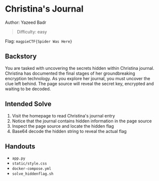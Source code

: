 # Christina's Journal

Author: Yazeed Badr

>Difficulty: easy

Flag: `magpieCTF{Spider Was Here}`

## Backstory

You are tasked with uncovering the secrets hidden within Christina  journal. Christina has documented the final stages of her groundbreaking encryption technology. As you explore her journal, you must uncover the clue left behind. The page source will reveal the secret key, encrypted and waiting to be decoded.

## Intended Solve

1. Visit the homepage to read Christina's journal entry
2. Notice that the journal contains hidden information in the page source
3. Inspect the page source and locate the hidden flag
4. Base64 decode the hidden string to reveal the actual flag

## Handouts

- `app.py`
- `static/style.css` 
- `docker-compose.yml`
- `solve_hiddenflag.sh`

